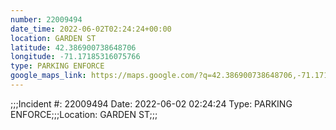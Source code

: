 ```yaml
---
number: 22009494
date_time: 2022-06-02T02:24:24+00:00
location: GARDEN ST
latitude: 42.386900738648706
longitude: -71.17185316075766
type: PARKING ENFORCE
google_maps_link: https://maps.google.com/?q=42.386900738648706,-71.17185316075766
---
```


;;;Incident #: 22009494  Date: 2022-06-02 02:24:24  Type: PARKING ENFORCE;;;Location: GARDEN ST;;;
